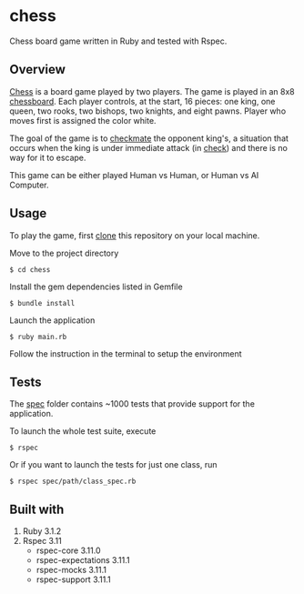 # chess
Chess board game written in Ruby and tested with Rspec.

## Overview
[Chess](https://en.wikipedia.org/wiki/Chess) is a board game played by two players. The game is played in an 8x8
[chessboard](https://en.wikipedia.org/wiki/Chessboard). Each player controls, at the start, 16 pieces: one king, one
queen, two rooks, two bishops, two knights, and eight pawns. Player who moves first is assigned the color white.

The goal of the game is to [checkmate](https://en.wikipedia.org/wiki/Checkmate) the opponent king's,  a situation that
occurs when the king is under immediate attack (in [check](https://en.wikipedia.org/wiki/Check_(chess))) and there is
no way for it to escape.

This game can be either played Human vs Human, or Human vs AI Computer.

## Usage
To play the game, first [clone](https://docs.github.com/en/repositories/creating-and-managing-repositories/cloning-a-repository)
this repository on your local machine.

Move to the project directory

```
$ cd chess
```

Install the gem dependencies listed in Gemfile
```
$ bundle install
```

Launch the application
```
$ ruby main.rb
```

Follow the instruction in the terminal to setup the environment

## Tests
The [spec](https://github.com/Uaitt/chess/tree/main/spec) folder contains ~1000 tests that provide support for the application.

To launch the whole test suite, execute
```
$ rspec
```

Or if you want to launch the tests for just one class, run
```
$ rspec spec/path/class_spec.rb
```

## Built with
1. Ruby 3.1.2
2. Rspec 3.11
   * rspec-core 3.11.0
   * rspec-expectations 3.11.1
   * rspec-mocks 3.11.1
   * rspec-support 3.11.1
